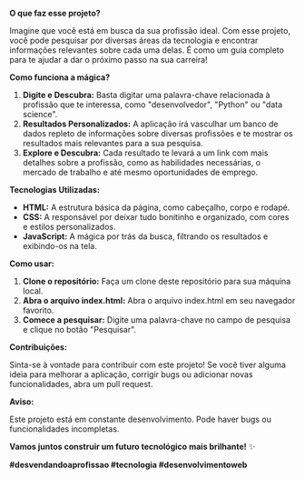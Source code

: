 **O que faz esse projeto?**

Imagine que você está em busca da sua profissão ideal. Com esse projeto, você pode pesquisar por diversas áreas da tecnologia e encontrar informações relevantes sobre cada uma delas. É como um guia completo para te ajudar a dar o próximo passo na sua carreira!

**Como funciona a mágica?**

1. **Digite e Descubra:** Basta digitar uma palavra-chave relacionada à profissão que te interessa, como "desenvolvedor", "Python" ou "data science".
2. **Resultados Personalizados:** A aplicação irá vasculhar um banco de dados repleto de informações sobre diversas profissões e te mostrar os resultados mais relevantes para a sua pesquisa.
3. **Explore e Descubra:** Cada resultado te levará a um link com mais detalhes sobre a profissão, como as habilidades necessárias, o mercado de trabalho e até mesmo oportunidades de emprego.

**Tecnologias Utilizadas:**

* **HTML:** A estrutura básica da página, como cabeçalho, corpo e rodapé.
* **CSS:** A responsável por deixar tudo bonitinho e organizado, com cores e estilos personalizados.
* **JavaScript:** A mágica por trás da busca, filtrando os resultados e exibindo-os na tela.

**Como usar:**

1. **Clone o repositório:** Faça um clone deste repositório para sua máquina local.
2. **Abra o arquivo index.html:** Abra o arquivo index.html em seu navegador favorito.
3. **Comece a pesquisar:** Digite uma palavra-chave no campo de pesquisa e clique no botão "Pesquisar".

**Contribuições:**

Sinta-se à vontade para contribuir com este projeto! Se você tiver alguma ideia para melhorar a aplicação, corrigir bugs ou adicionar novas funcionalidades, abra um pull request.

**Aviso:**

Este projeto está em constante desenvolvimento. Pode haver bugs ou funcionalidades incompletas.

**Vamos juntos construir um futuro tecnológico mais brilhante!** ✨

**#desvendandoaprofissao #tecnologia #desenvolvimentoweb**
